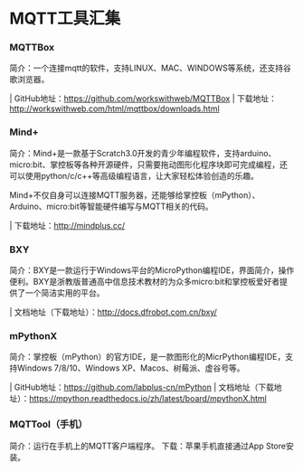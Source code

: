 # MQTT工具汇集

### MQTTBox

简介：一个连接mqtt的软件，支持LINUX、MAC、WINDOWS等系统，还支持谷歌浏览器。

| GitHub地址：https://github.com/workswithweb/MQTTBox
| 下载地址：http://workswithweb.com/html/mqttbox/downloads.html


### Mind+

简介：Mind+是一款基于Scratch3.0开发的青少年编程软件，支持arduino、micro:bit、掌控板等各种开源硬件，只需要拖动图形化程序块即可完成编程，还可以使用python/c/c++等高级编程语言，让大家轻松体验创造的乐趣。

Mind+不仅自身可以连接MQTT服务器，还能够给掌控板（mPython）、Arduino、micro:bit等智能硬件编写与MQTT相关的代码。


| 下载地址：http://mindplus.cc/

### BXY

简介：BXY是一款运行于Windows平台的MicroPython编程IDE，界面简介，操作便利。BXY是浙教版普通高中信息技术教材的为众多micro:bit和掌控板爱好者提供了一个简洁实用的平台。

| 文档地址（下载地址）：http://docs.dfrobot.com.cn/bxy/

### mPythonX

简介：掌控板（mPython）的官方IDE，是一款图形化的MicrPython编程IDE，支持Windows 7/8/10、Windows XP、Macos、树莓派、虚谷号等。

| GitHub地址：https://github.com/labplus-cn/mPython
| 文档地址（下载地址）：https://mpython.readthedocs.io/zh/latest/board/mpythonX.html

### MQTTool（手机）

简介：运行在手机上的MQTT客户端程序。
下载：苹果手机直接通过App Store安装。


